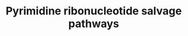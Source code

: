 ---
annotations:
- type: Pathway Ontology
  value: pyrimidine salvage pathway
authors:
- M.Braymer
- MaintBot
- Egonw
- Ddigles
- Mkutmon
- Eweitz
description: 'Pyrimidine nucleotides are essential as components of nucleic acids,
  as substrates for amino acid synthesis and as energy sources, but defects in the
  de novo biosynthesis of pyrimidines are not lethal in S. cerevisiae cells  (CITS:10501935).  This
  is because salvage pathways are able to utilize preformed bases (either from exogenous
  sources or internal turnover sources) for the synthesis of pyrimidines (CITS:2189783).
  If the required substrates are available, salvage pathways are preferred over de
  novo synthesis pathways for pyrimidine biosynthesis (CITS:12111094).  The salvage
  pathways of pyrimidine ribonucleotides consist of 1) importing exogenous bases into
  the cell, and 2) the interconversion of various bases (CITS:2189783)(CITS:12111094).
  Three proteins are involved in the import of exogenous bases used by the salvage
  pathway for pyrimidine ribonucleotide biosynthesis. Uracil enters the cell via the
  Fur4p uracil permease (CITS:6290876)(CITS:3276521), cytosine enters the cell via
  the Fcy2p purine-cytosine transporter (CITS:6387700)(CITS:2191181), and uridine
  enters the cell via the Fui1p uridine permease (CITS:9485596).  As with many of
  the metabolic pathways of S. cerevisiae, the pathways for the salvage of pyrimidine
  ribonucleotides are under both transcriptional and post-transcriptional catabolite
  repression at a variety of points  (CITS:10074071)(CITS:11125145)(CITS:12111094)(CITS:12570998)(CITS:12791685)(CITS:1429716)(CITS:14657252).  This
  pathway is of biomedical interest because cytosine deaminase (Fcy1p) is not found
  in mammals (CITS:12637534) and is capable of catalyzing the deamination of the prodrug
  5-fluorocytosine (5FC) to form the anticancer drug 5-fluorouracil (5FU) (CITS:15823054).
  Expression of Fcy1p in tumor cells increases their sensitivity to 5FC, and expression
  of Fur1p increases tumor cell sensitivity to 5FU (CITS:10919655). Tumor cells expressing
  a novel chimeric protein, produced from a gene containing the FCY1 and FUR1 coding
  sequences fused in frame, display significantly increased sensitivity to 5-FC suggesting
  that this novel suicide gene may constitute an original and potent candidate therapeutic
  gene for cancer gene therapy (CITS:10919655).   SOURCE: SGD pathways, http://pathway.yeastgenome.org/server.html'
last-edited: 2021-05-20
organisms:
- Saccharomyces cerevisiae
redirect_from:
- /index.php/Pathway:WP95
- /instance/WP95
schema-jsonld:
- '@context': https://schema.org/
  '@id': https://wikipathways.github.io/pathways/WP95.html
  '@type': Dataset
  creator:
    '@type': Organization
    name: WikiPathways
  description: 'Pyrimidine nucleotides are essential as components of nucleic acids,
    as substrates for amino acid synthesis and as energy sources, but defects in the
    de novo biosynthesis of pyrimidines are not lethal in S. cerevisiae cells  (CITS:10501935).  This
    is because salvage pathways are able to utilize preformed bases (either from exogenous
    sources or internal turnover sources) for the synthesis of pyrimidines (CITS:2189783).
    If the required substrates are available, salvage pathways are preferred over
    de novo synthesis pathways for pyrimidine biosynthesis (CITS:12111094).  The salvage
    pathways of pyrimidine ribonucleotides consist of 1) importing exogenous bases
    into the cell, and 2) the interconversion of various bases (CITS:2189783)(CITS:12111094).
    Three proteins are involved in the import of exogenous bases used by the salvage
    pathway for pyrimidine ribonucleotide biosynthesis. Uracil enters the cell via
    the Fur4p uracil permease (CITS:6290876)(CITS:3276521), cytosine enters the cell
    via the Fcy2p purine-cytosine transporter (CITS:6387700)(CITS:2191181), and uridine
    enters the cell via the Fui1p uridine permease (CITS:9485596).  As with many of
    the metabolic pathways of S. cerevisiae, the pathways for the salvage of pyrimidine
    ribonucleotides are under both transcriptional and post-transcriptional catabolite
    repression at a variety of points  (CITS:10074071)(CITS:11125145)(CITS:12111094)(CITS:12570998)(CITS:12791685)(CITS:1429716)(CITS:14657252).  This
    pathway is of biomedical interest because cytosine deaminase (Fcy1p) is not found
    in mammals (CITS:12637534) and is capable of catalyzing the deamination of the
    prodrug 5-fluorocytosine (5FC) to form the anticancer drug 5-fluorouracil (5FU)
    (CITS:15823054). Expression of Fcy1p in tumor cells increases their sensitivity
    to 5FC, and expression of Fur1p increases tumor cell sensitivity to 5FU (CITS:10919655).
    Tumor cells expressing a novel chimeric protein, produced from a gene containing
    the FCY1 and FUR1 coding sequences fused in frame, display significantly increased
    sensitivity to 5-FC suggesting that this novel suicide gene may constitute an
    original and potent candidate therapeutic gene for cancer gene therapy (CITS:10919655).   SOURCE:
    SGD pathways, http://pathway.yeastgenome.org/server.html'
  keywords:
  - PRPP
  - URK1
  - uridine
  - CDD1
  - FUR1
  - YNK1
  - ATP
  - CDP
  - URH1
  - GTP
  - pyrophosphate
  - ADP
  - uracil
  - cytidine
  - GDP
  - FCY1
  - ribose
  - cytosine
  license: CC0
  name: Pyrimidine ribonucleotide salvage pathways
seo: CreativeWork
title: Pyrimidine ribonucleotide salvage pathways
wpid: WP95
---